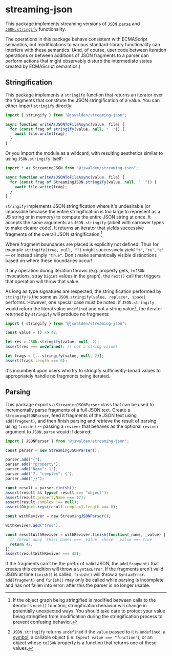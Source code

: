 # streaming-json

This package implements streaming versions of
[`JSON.parse`](https://developer.mozilla.org/en-US/docs/Web/JavaScript/Reference/Global_Objects/JSON/parse)
and
[`JSON.stringify`](https://developer.mozilla.org/en-US/docs/Web/JavaScript/Reference/Global_Objects/JSON/stringify)
functionality.

The operations in this package behave consistent with ECMAScript semantics, but
modifications to various standard-library functionality can interfere with these
semantics.  (And, of course, user code between iteration operations or between
additions of JSON fragments to a parser can perform actions that might
observably disturb the intermediate states created by ECMAScript semantics.)

## Stringification

This package implements a `stringify` function that returns an iterator over the
fragments that constitute the JSON stringification of a value.  You can either
import `stringify` directly:

```js
import { stringify } from "@jswalden/streaming-json";

async function writeAsJSONToFileAsync(value, file) {
  for (const frag of stringify(value, null, "  ")) {
    await file.write(frag);
  }
}
```

Or you import the module as a wildcard, with resulting aesthetics similar to
using `JSON.stringify` itself:

```js
import * as StreamingJSON from "@jswalden/streaming-json";

async function writeAsJSONToFileAsync(value, file) {
  for (const frag of StreamingJSON.stringify(value, null, "  ")) {
    await file.write(frag);
  }
}
```

`stringify` implements JSON stringification where it's undesirable (or
impossible because the entire stringification is too large to represent as a JS
string or in memory) to compute the entire JSON string at once.  It accepts the
same arguments as `JSON.stringify` (albeit with narrower types to make clearer
code).  It returns an iterator that yields successive fragments of the overall
JSON stringification.[^between-emits]

[^between-emits]: If the object graph being stringified is modified between
calls to the iterator's `next()` function, stringification behavior will change
in potentially unexpected ways.  You should take care to protect your value
being stringified from modification during the stringification process to
prevent confusing behavior.

Where fragment boundaries are placed is explicitly not defined.  Thus for
example `stringify(true, null, "")` might successively yield `"t"`, `"ru"`,
`"e"` &mdash; or instead simply `"true"`.  Don't make semantically visible
distinctions based on where these boundaries occur!

If any operation during iteration throws (e.g. property gets, `toJSON`
invocations, stray `bigint` values in the graph), the `next()` call that
triggers that operation will throw that value.

As long as type signatures are respected, the stringification performed by
`stringify` is the same as `JSON.stringify(value, replacer, space)` performs.
However, one special case must be noted: if `JSON.stringify` would return the
literal value `undefined` and not a string value[^stringify-not-string], the
iterator returned by `stringify` will produce no fragments:

```js
import { stringify } from "@jswalden/streaming-json";

const value = () => 42;

let res = JSON.stringify(value, null, 2);
assert(res === undefined); // not a string value!

let frags = [...stringify(value, null, 2)];
assert(frags.length === 0);
```

It's incumbent upon users who try to stringify sufficiently-broad values to
appropriately handle no fragments being iterated.

[^stringify-not-string]: `JSON.stringify` returns `undefined` if the `value`
passed to it is `undefined`, a
[symbol](https://developer.mozilla.org/en-US/docs/Web/JavaScript/Reference/Global_Objects/Symbol),
a callable object (i.e. `typeof value === "function"`), or an object whose
`toJSON` property is a function that returns one of these values.

## Parsing

This package exports a `StreamingJSONParser` class that can be used to
incrementally parse fragments of a full JSON text.  Create a
`StreamingJSONParser`, feed it fragments of the JSON text using `add(fragment)`,
and then finish parsing and retrieve the result of parsing using `finish()` --
passing a `reviver` that behaves as the optional `reviver` argument to
`JSON.parse` would if desired:

```js
import { JSONParser } from "@jswalden/streaming-json";

const parser = new StreamingJSONParser();

parser.add("{");
parser.add('"property');
parser.add('Name": 1');
parser.add('7, "complex": {');
parser.add("}}");

const result = parser.finish();
assert(result && typeof result === "object");
assert(result.propertyName === 17);
assert(result.complex !== null);
assert(Object.keys(result.complex).length === 0);

const withReviver = new StreamingJSONParser();

withReviver.add("true");

const resultWithReviver = withReviver.finish(function(_name, _value) {
  // throws away `this[_name] === _value` where `_value === true`
  return 42;
});
assert(resultWithReviver === 42);
```

If the fragments can't be the prefix of valid JSON, the `add(fragment)` that
creates this condition will throw a `SyntaxError`.  If the fragments aren't
valid JSON at time `finish()` is called, `finish()` will throw a `SyntaxError`.
`add(fragment)` and `finish()` may only be called while parsing is incomplete
and has not fallen into error: after this the parser is no longer usable.
